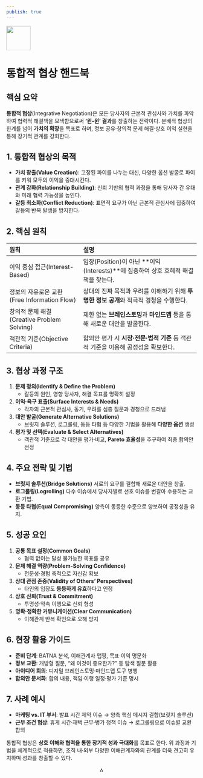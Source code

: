 ```yaml
---
publish: true
---
```


<img src="https://r2cdn.perplexity.ai/pplx-full-logo-primary-dark%402x.png" style="height:64px;margin-right:32px"/>

# 통합적 협상 핸드북

## 핵심 요약

**통합적 협상**(Integrative Negotiation)은 모든 당사자의 근본적 관심사와 가치를 파악하여 협력적 해결책을 모색함으로써 **‘윈-윈’ 결과**를 창출하는 전략이다. 분배적 협상의 한계를 넘어 **가치의 확장**을 목표로 하며, 정보 공유·창의적 문제 해결·상호 이익 실현을 통해 장기적 관계를 강화한다.

## 1. 통합적 협상의 목적

- **가치 창출(Value Creation)**: 고정된 파이를 나누는 대신, 다양한 옵션 발굴로 파이를 키워 모두의 이익을 증대시킨다.
- **관계 강화(Relationship Building)**: 신뢰 기반의 협력 과정을 통해 당사자 간 유대와 미래 협력 가능성을 높인다.
- **갈등 최소화(Conflict Reduction)**: 표면적 요구가 아닌 근본적 관심사에 집중하여 갈등의 반복 발생을 방지한다.


## 2. 핵심 원칙

| 원칙 | 설명 |
| :-- | :-- |
| 이익 중심 접근(Interest-Based) | 입장(Position)이 아닌 **이익(Interests)**에 집중하여 상호 호혜적 해결책을 찾는다. |
| 정보의 자유로운 교환(Free Information Flow) | 상대의 진짜 목적과 우려를 이해하기 위해 **투명한 정보 공개**와 적극적 경청을 수행한다. |
| 창의적 문제 해결(Creative Problem Solving) | 제한 없는 **브레인스토밍**과 **마인드맵** 등을 통해 새로운 대안을 발굴한다. |
| 객관적 기준(Objective Criteria) | 합의안 평가 시 **시장·전문·법적 기준** 등 객관적 기준을 이용해 공정성을 확보한다. |

## 3. 협상 과정 구조

1. **문제 정의(Identify \& Define the Problem)**
    - 갈등의 원인, 영향 당사자, 해결 목표를 명확히 설정
2. **이익·욕구 표출(Surface Interests \& Needs)**
    - 각자의 근본적 관심사, 동기, 우려를 심층 질문과 경청으로 드러냄
3. **대안 발굴(Generate Alternative Solutions)**
    - 브릿지 솔루션, 로그롤링, 동등 타협 등 다양한 기법을 활용해 **다양한 옵션** 생성
4. **평가 및 선택(Evaluate \& Select Alternatives)**
    - 객관적 기준으로 각 대안을 평가·비교, **Pareto 효율성**을 추구하여 최종 합의안 선정

## 4. 주요 전략 및 기법

- **브릿지 솔루션(Bridge Solutions)**
서로의 요구를 결합해 새로운 대안을 창출.
- **로그롤링(Logrolling)**
다수 이슈에서 당사자별로 선호 이슈를 번갈아 수용하는 교환 기법.
- **동등 타협(Equal Compromising)**
양측이 동등한 수준으로 양보하여 공정성을 유지.


## 5. 성공 요인

1. **공통 목표 설정(Common Goals)**
    - 협력 없이는 달성 불가능한 목표를 공유
2. **문제 해결 역량(Problem-Solving Confidence)**
    - 전문성·경험 축적으로 자신감 확보
3. **상대 관점 존중(Validity of Others’ Perspectives)**
    - 타인의 입장도 **동등하게 유효**하다고 인정
4. **상호 신뢰(Trust \& Commitment)**
    - 투명성·약속 이행으로 신뢰 형성
5. **명확·정확한 커뮤니케이션(Clear Communication)**
    - 이해관계 반복 확인으로 오해 방지

## 6. 현장 활용 가이드

- **준비 단계**: BATNA 분석, 이해관계자 맵핑, 목표·이익 명문화
- **정보 교환**: 개방형 질문, “왜 이것이 중요한가?” 등 탐색 질문 활용
- **아이디어 회의**: 디지털 브레인스토밍·마인드맵 도구 병행
- **합의안 문서화**: 합의 내용, 책임·이행 일정·평가 기준 명시


## 7. 사례 예시

- **마케팅 vs. IT 부서**: 발표 시간 제약 이슈 → 양측 핵심 메시지 결합(브릿지 솔루션)
- **근무 조건 협상**: 휴게 시간·재택 근무·병가 정책 이슈 → 로그롤링으로 이슈별 교환 합의

통합적 협상은 **상호 이해와 협력을 통한 장기적 성과 극대화**를 목표로 한다. 위 과정과 기법을 체계적으로 적용하면, 조직 내·외부 다양한 이해관계자와의 관계를 더욱 견고히 유지하며 성과를 창출할 수 있다.

<div style="text-align: center">⁂</div>

[^1]: https://www.indeed.com/career-advice/career-development/integrative-negotiation

[^2]: https://ca.indeed.com/career-advice/career-development/integrative-negotiation

[^3]: https://www.mindtools.com/a0f7zqv/integrative-negotiation

[^4]: https://www.scotwork.co.uk/thought-leadership/integrative-negotiation/

[^5]: https://www.numberanalytics.com/blog/ultimate-guide-integrative-negotiation-settlement

[^6]: https://www.scotwork.com/ch/resources/best-integrative-negotiation-strategies/

[^7]: https://www.pon.harvard.edu/tag/integrative-negotiation-strategies/

[^8]: https://procurementtactics.com/integrative-negotiation/

[^9]: https://content.uagrantham.edu/academics/GU_BUS303/W2Lecture2.htm

[^10]: https://faculty.ksu.edu.sa/sites/default/files/im_chapter_03_7e_lewicki_eon_2.pdf

[^11]: https://www.pon.harvard.edu/daily/negotiation-skills-daily/find-more-value-at-the-bargaining-table/

[^12]: https://blogs.iu.edu/keep/distributive-negotiation-vs-integrative-negotiation/

[^13]: https://www.pon.harvard.edu/tag/integrative-negotiation/

[^14]: https://globisinsights.com/career-skills/communication/integrative-negotiation/

[^15]: https://library.fiveable.me/negotiations/unit-5/principles-integrative-negotiation/study-guide/DFSWYyYkJ0It6705

